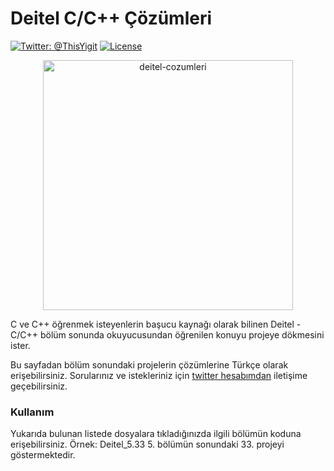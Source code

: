 # Deitel C/C++ Çözümleri

[![Twitter: @ThisYigit](https://img.shields.io/badge/contact-@ThisYigit-blue.svg?style=flat)](https://twitter.com/ThisYigit)
[![License](https://img.shields.io/badge/license-MIT-brightgreen.svg?style=flat)](http://mit-license.org)

<p align="center">
 <img src="https://s21.postimg.org/kxep5ainr/deitel.png"  height="400" alt="deitel-cozumleri"/>
 </p>

C ve C++ öğrenmek isteyenlerin başucu kaynağı olarak bilinen Deitel - C/C++ bölüm sonunda okuyucusundan  öğrenilen konuyu projeye dökmesini ister.

Bu sayfadan bölüm sonundaki projelerin çözümlerine Türkçe olarak erişebilirsiniz. Sorularınız ve istekleriniz için [twitter hesabımdan](http://twitter.com/thisyigit) iletişime geçebilirsiniz.

### Kullanım

Yukarıda bulunan listede dosyalara tıkladığınızda ilgili bölümün koduna erişebilirsiniz. Örnek: Deitel_5.33 5. bölümün sonundaki 33. projeyi göstermektedir.
